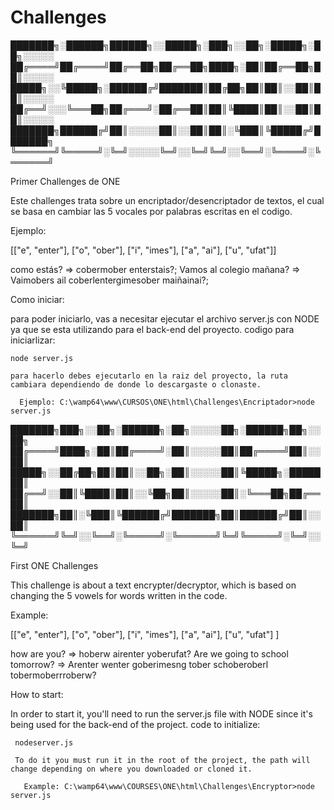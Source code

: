 # Challenges



███████╗░██████╗██████╗░░█████╗░███╗░░██╗░█████╗░██╗░░░░░
██╔════╝██╔════╝██╔══██╗██╔══██╗████╗░██║██╔══██╗██║░░░░░
█████╗░░╚█████╗░██████╔╝███████║██╔██╗██║██║░░██║██║░░░░░
██╔══╝░░░╚═══██╗██╔═══╝░██╔══██║██║╚████║██║░░██║██║░░░░░
███████╗██████╔╝██║░░░░░██║░░██║██║░╚███║╚█████╔╝███████╗
╚══════╝╚═════╝░╚═╝░░░░░╚═╝░░╚═╝╚═╝░░╚══╝░╚════╝░╚══════╝

Primer Challenges de ONE

Este challenges trata sobre un encriptador/desencriptador de textos, el cual se basa en cambiar las 5 vocales por palabras escritas en el codigo. 

Ejemplo:

  [["e", "enter"], ["o", "ober"], ["i", "imes"], ["a", "ai"], ["u", "ufat"]]
  
  como estás? => cobermober enterstais?;
  Vamos al colegio mañana? => Vaimobers ail coberlentergimesober maiñainai?;
  
Como iniciar:
  
  para poder iniciarlo, vas a necesitar ejecutar el archivo server.js con NODE ya que se esta utilizando para el back-end del proyecto.
  codigo para iniciarlizar: 
    
    node server.js
    
    para hacerlo debes ejecutarlo en la raiz del proyecto, la ruta cambiara dependiendo de donde lo descargaste o clonaste.
    
      Ejemplo: C:\wamp64\www\CURSOS\ONE\html\Challenges\Encriptador>node server.js
      
      

███████╗███╗░░██╗░██████╗░██╗░░░░░██╗░██████╗██╗░░██╗
██╔════╝████╗░██║██╔════╝░██║░░░░░██║██╔════╝██║░░██║
█████╗░░██╔██╗██║██║░░██╗░██║░░░░░██║╚█████╗░███████║
██╔══╝░░██║╚████║██║░░╚██╗██║░░░░░██║░╚═══██╗██╔══██║
███████╗██║░╚███║╚██████╔╝███████╗██║██████╔╝██║░░██║
╚══════╝╚═╝░░╚══╝░╚═════╝░╚══════╝╚═╝╚═════╝░╚═╝░░╚═╝

First ONE Challenges
  
  This challenge is about a text encrypter/decryptor, which is based on changing the 5 vowels for words written in the code.

Example:

   [["e", "enter"], ["o", "ober"], ["i", "imes"], ["a", "ai"], ["u", "ufat"] ]
  
   how are you? => hoberw airenter yoberufat?
   Are we going to school tomorrow? => Arenter wenter goberimesng tober schoberoberl tobermoberrroberw?
  
How to start:
  
   In order to start it, you'll need to run the server.js file with NODE since it's being used for the back-end of the project.
   code to initialize:
    
     nodeserver.js
    
     To do it you must run it in the root of the project, the path will change depending on where you downloaded or cloned it.
    
       Example: C:\wamp64\www\COURSES\ONE\html\Challenges\Encryptor>node server.js
